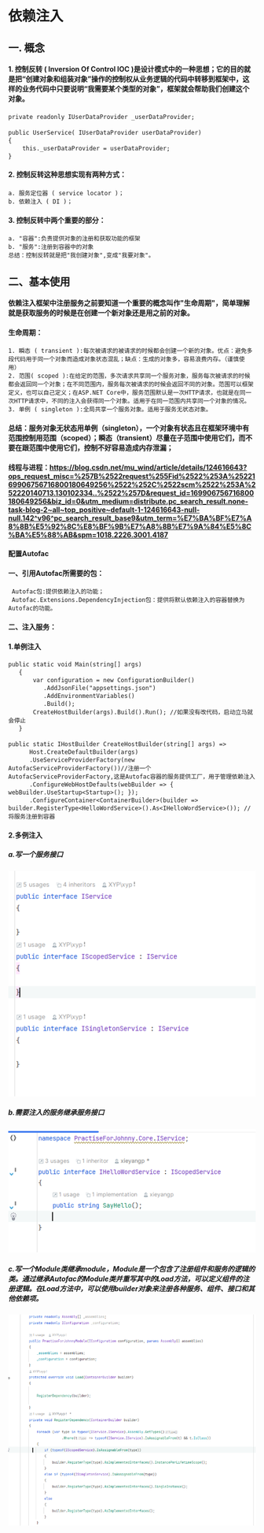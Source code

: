 依赖注入
====
## 一.  概念
####        1. 控制反转 ( Inversion Of Control IOC )是设计模式中的一种思想；它的目的就是把“创建对象和组装对象”操作的控制权从业务逻辑的代码中转移到框架中，这样的业务代码中只要说明“我需要某个类型的对象”，框架就会帮助我们创建这个对象。
    private readonly IUserDataProvider _userDataProvider;

    public UserService( IUserDataProvider userDataProvider)
    {
        this._userDataProvider = userDataProvider;
    }     
####      2. 控制反转这种思想实现有两种方式：
    a. 服务定位器 ( service locator )；
    b. 依赖注入 ( DI )；
####      3. 控制反转中两个重要的部分：
    a. "容器":负责提供对象的注册和获取功能的框架
    b. "服务":注册到容器中的对象
    总结：控制反转就是把"我创建对象",变成"我要对象"。
##    二、基本使用
####    依赖注入框架中注册服务之前要知道一个重要的概念叫作"生命周期"，简单理解就是获取服务的时候是在创建一个新对象还是用之前的对象。
####    生命周期：
    1. 瞬态 ( transient ):每次被请求的被请求的时候都会创建一个新的对象。优点：避免多段代码用于同一个对象而造成对象状态混乱；缺点：生成的对象多，容易浪费内存。（谨慎使用）
    2. 范围( scoped ):在给定的范围，多次请求共享同一个服务对象，服务每次被请求的时候都会返回同一个对象；在不同范围内，服务每次被请求的时候会返回不同的对象。范围可以框架定义，也可以自己定义；在ASP.NET Core中，服务范围默认是一次HTTP请求，也就是在同一次HTTP请求中，不同的注入会获得同一个对象。适用于在同一范围内共享同一个对象的情况。
    3. 单例 ( singleton ):全局共享一个服务对象。适用于服务无状态对象。
####        总结：服务对象无状态用单例（singleton），一个对象有状态且在框架环境中有范围控制用范围（scoped）；瞬态（transient）尽量在子范围中使用它们，而不要在跟范围中使用它们，控制不好容易造成内存泄漏；
####    线程与进程：https://blog.csdn.net/mu_wind/article/details/124616643?ops_request_misc=%257B%2522request%255Fid%2522%253A%2522169906756716800180649256%2522%252C%2522scm%2522%253A%252220140713.130102334..%2522%257D&request_id=169906756716800180649256&biz_id=0&utm_medium=distribute.pc_search_result.none-task-blog-2~all~top_positive~default-1-124616643-null-null.142^v96^pc_search_result_base9&utm_term=%E7%BA%BF%E7%A8%8B%E5%92%8C%E8%BF%9B%E7%A8%8B%E7%9A%84%E5%8C%BA%E5%88%AB&spm=1018.2226.3001.4187
####    配置Autofac
####    一、引用Autofac所需要的包：
     Autofac包:提供依赖注入的功能；
     Autofac.Extensions.DependencyInjection包：提供将默认依赖注入的容器替换为Autofac的功能。
####    二、注入服务：
####    1.单例注入

    public static void Main(string[] args)  
       {  
           var configuration = new ConfigurationBuilder()  
              .AddJsonFile("appsettings.json")  
              .AddEnvironmentVariables()  
              .Build();  
           CreateHostBuilder(args).Build().Run(); //如果没有改代码，启动立马就会停止
       } 
        
    public static IHostBuilder CreateHostBuilder(string[] args) =>  
          Host.CreateDefaultBuilder(args)  
          .UseServiceProviderFactory(new AutofacServiceProviderFactory())//注册一个AutofacServiceProviderFactory,这是Autofac容器的服务提供工厂，用于管理依赖注入
          .ConfigureWebHostDefaults(webBuilder => { webBuilder.UseStartup<Startup>(); });  
          .ConfigureContainer<ContainerBuilder>(builder =>  builder.RegisterType<HelloWordService>().As<IHelloWordService>()); //将服务注册到容器
####    2.多例注入
#####        a.写一个服务接口
![接口服务](https://github.com/xieyangp/notes/blob/main/image/autofac/%E5%B1%8F%E5%B9%95%E6%88%AA%E5%9B%BE%202023-11-12%20211653.png)
#####        b.需要注入的服务继承服务接口
![继承服务](https://github.com/xieyangp/notes/blob/main/image/autofac/%E5%B1%8F%E5%B9%95%E6%88%AA%E5%9B%BE%202023-11-12%20223703.png)
#####        c.写一个Module类继承module，Module是一个包含了注册组件和服务的逻辑的类。通过继承Autofac的Module类并重写其中的Load方法，可以定义组件的注册逻辑。在Load方法中，可以使用builder对象来注册各种服务、组件、接口和其他依赖项。
![module](https://github.com/xieyangp/notes/blob/main/image/autofac/%E5%B1%8F%E5%B9%95%E6%88%AA%E5%9B%BE%202023-11-12%20212009.png)
